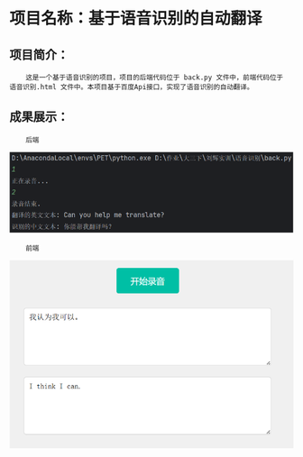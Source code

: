 # 项目名称：基于语音识别的自动翻译
## 项目简介：


        这是一个基于语音识别的项目，项目的后端代码位于 back.py 文件中，前端代码位于 语音识别.html 文件中。本项目基于百度Api接口，实现了语音识别的自动翻译。
## 成果展示：
        后端
![back](pic\pic_back.png)

        前端
![back](pic\pic_html.png)